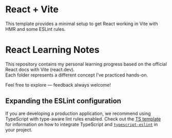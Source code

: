 # React + Vite

This template provides a minimal setup to get React working in Vite with HMR and some ESLint rules.

# React Learning Notes

This repository contains my personal learning progress based on the official React docs with Vite (react.dev).  
Each folder represents a different concept I’ve practiced hands-on.

Feel free to explore — feedback always welcome! 

## Expanding the ESLint configuration

If you are developing a production application, we recommend using TypeScript with type-aware lint rules enabled. Check out the [TS template](https://github.com/vitejs/vite/tree/main/packages/create-vite/template-react-ts) for information on how to integrate TypeScript and [`typescript-eslint`](https://typescript-eslint.io) in your project.
